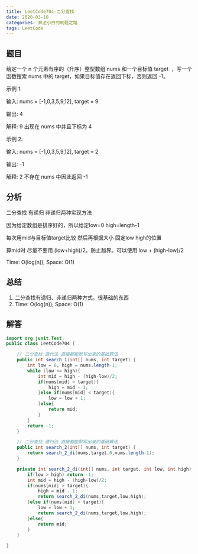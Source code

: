 ```yaml
---
title: LeetCode704-二分查找
date: 2020-03-10
categories: 算法小白的刷题之路
tags: LeetCode
---
```


## 题目
给定一个 n 个元素有序的（升序）整型数组 nums 和一个目标值 target  ，写一个函数搜索 nums 中的 target，如果目标值存在返回下标，否则返回 -1。

示例 1:

输入: nums = [-1,0,3,5,9,12], target = 9

输出: 4

解释: 9 出现在 nums 中并且下标为 4

示例 2:

输入: nums = [-1,0,3,5,9,12], target = 2

输出: -1

解释: 2 不存在 nums 中因此返回 -1


## 分析
二分查找 有递归 非递归两种实现方法

因为给定数组是排序好的，所以给定low=0 high=length-1

每次用mid与目标值target比较 然后再根据大小 固定low high的位置

算mid时 尽量不要用 (low+high)/2。防止越界。可以使用 low + (high-low)/2

Time: O(log(n)), Space: O(1)

## 总结
1. 二分查找有递归、非递归两种方式。很基础的东西
2. Time: O(log(n)), Space: O(1)

## 解答

````java
import org.junit.Test;
public class LeetCode704 {

	// 二分查找 迭代法 直接都能默写出来的基础算法
	public int search_1(int[] nums, int target) {
		int low = 0, high = nums.length-1;
		while (low <= high){
			int mid = high - (high-low)/2;
			if(nums[mid] > target){
				high = mid - 1;
			}else if(nums[mid] < target){
				low = low + 1;
			}else{
				return mid;
			}
		}
		return -1;
	}

	// 二分查找 递归法 直接都能默写出来的基础算法
	public int search_2(int[] nums, int target) {
		return search_2_di(nums,target,0,nums.length-1);
	}

	private int search_2_di(int[] nums, int target, int low, int high) {
		if(low > high) return -1;
		int mid = high - (high-low)/2;
		if(nums[mid] > target){
			high = mid - 1;
			return search_2_di(nums,target,low,high);
		}else if(nums[mid] < target){
			low = low + 1;
			return search_2_di(nums,target,low,high);
		}else{
			return mid;
		}
	}

}


````









